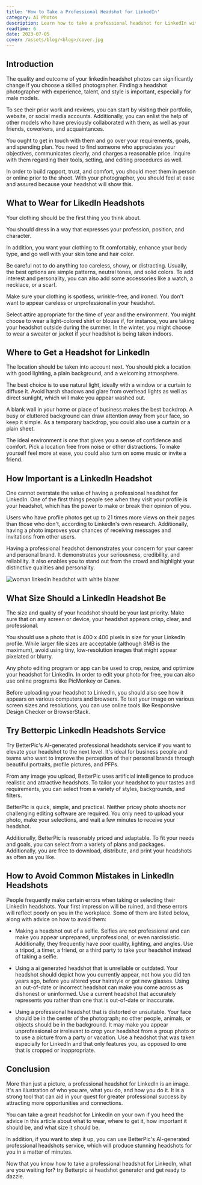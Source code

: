 ```yaml
---
title: 'How to Take a Professional Headshot for LinkedIn'
category: AI Photos
description: Learn how to take a professional headshot for LinkedIn with tips on attire, photographer selection, size, and common mistakes to avoid. Try it today and make a lasting impression!
readtime: 6
date: 2023-07-05
cover: /assets/blog/<blog>/cover.jpg
---
```

## Introduction
The quality and outcome of your linkedin headshot photos can significantly change if you choose a skilled photographer. Finding a headshot photographer with experience, talent, and style is important, especially for male models.

To see their prior work and reviews, you can start by visiting their portfolio, website, or social media accounts. Additionally, you can enlist the help of other models who have previously collaborated with them, as well as your friends, coworkers, and acquaintances.

You ought to get in touch with them and go over your requirements, goals, and spending plan. You need to find someone who appreciates your objectives, communicates clearly, and charges a reasonable price. Inquire with them regarding their tools, setting, and editing procedures as well.

In order to build rapport, trust, and comfort, you should meet them in person or online prior to the shoot. With your photographer, you should feel at ease and assured because your headshot will show this.

## What to Wear for LikedIn Headshots
Your clothing should be the first thing you think about.

You should dress in a way that expresses your profession, position, and character.

In addition, you want your clothing to fit comfortably, enhance your body type, and go well with your skin tone and hair color.

Be careful not to do anything too careless, showy, or distracting. Usually, the best options are simple patterns, neutral tones, and solid colors. To add interest and personality, you can also add some accessories like a watch, a necklace, or a scarf.

Make sure your clothing is spotless, wrinkle-free, and ironed. You don't want to appear careless or unprofessional in your headshot.

Select attire appropriate for the time of year and the environment. You might choose to wear a light-colored shirt or blouse if, for instance, you are taking your headshot outside during the summer. In the winter, you might choose to wear a sweater or jacket if your headshot is being taken indoors.

## Where to Get a Headshot for LinkedIn
The location should be taken into account next. You should pick a location with good lighting, a plain background, and a welcoming atmosphere.

The best choice is to use natural light, ideally with a window or a curtain to diffuse it. Avoid harsh shadows and glare from overhead lights as well as direct sunlight, which will make you appear washed out.

A blank wall in your home or place of business makes the best backdrop. A busy or cluttered background can draw attention away from your face, so keep it simple. As a temporary backdrop, you could also use a curtain or a plain sheet.

The ideal environment is one that gives you a sense of confidence and comfort. Pick a location free from noise or other distractions. To make yourself feel more at ease, you could also turn on some music or invite a friend.

## How Important is a LinkedIn Headshot
One cannot overstate the value of having a professional headshot for LinkedIn. One of the first things people see when they visit your profile is your headshot, which has the power to make or break their opinion of you.

Users who have profile photos get up to 21 times more views on their pages than those who don't, according to LinkedIn's own research. Additionally, having a photo improves your chances of receiving messages and invitations from other users.

Having a professional headshot demonstrates your concern for your career and personal brand. It demonstrates your seriousness, credibility, and reliability. It also enables you to stand out from the crowd and highlight your distinctive qualities and personality.

![woman linkedin headshot with white blazer](https://www.betterpic.io/_vercel/image?url=/assets/blog/media/model-examples-1/betterpic-generated-headshot-406.jpg&w=768&q=70)

## What Size Should a LinkedIn Headshot Be
The size and quality of your headshot should be your last priority. Make sure that on any screen or device, your headshot appears crisp, clear, and professional.

You should use a photo that is 400 x 400 pixels in size for your LinkedIn profile. While larger file sizes are acceptable (although 8MB is the maximum), avoid using tiny, low-resolution images that might appear pixelated or blurry.

Any photo editing program or app can be used to crop, resize, and optimize your headshot for LinkedIn. In order to edit your photo for free, you can also use online programs like PicMonkey or Canva.

Before uploading your headshot to LinkedIn, you should also see how it appears on various computers and browsers. To test your image on various screen sizes and resolutions, you can use online tools like Responsive Design Checker or BrowserStack.

## Try Betterpic LinkedIn Headshots Service
Try BetterPic's AI-generated professional headshots service if you want to elevate your headshot to the next level. It's ideal for business people and teams who want to improve the perception of their personal brands through beautiful portraits, profile pictures, and PFPs.

From any image you upload, BetterPic uses artificial intelligence to produce realistic and attractive headshots. To tailor your headshot to your tastes and requirements, you can select from a variety of styles, backgrounds, and filters.

BetterPic is quick, simple, and practical. Neither pricey photo shoots nor challenging editing software are required. You only need to upload your photo, make your selections, and wait a few minutes to receive your headshot.

Additionally, BetterPic is reasonably priced and adaptable.
To fit your needs and goals, you can select from a variety of plans and packages. Additionally, you are free to download, distribute, and print your headshots as often as you like.

## How to Avoid Common Mistakes in LinkedIn Headshots
People frequently make certain errors when taking or selecting their LinkedIn headshots. Your first impression will be ruined, and these errors will reflect poorly on you in the workplace. Some of them are listed below, along with advice on how to avoid them:

- Making a headshot out of a selfie. Selfies are not professional and can make you appear unprepared, unprofessional, or even narcissistic. Additionally, they frequently have poor quality, lighting, and angles. Use a tripod, a timer, a friend, or a third party to take your headshot instead of taking a selfie.


- Using a ai generated headshot that is unreliable or outdated. Your headshot should depict how you currently appear, not how you did ten years ago, before you altered your hairstyle or got new glasses. Using an out-of-date or incorrect headshot can make you come across as dishonest or uninformed. Use a current headshot that accurately represents you rather than one that is out-of-date or inaccurate.


- Using a professional headshot that is distorted or unsuitable. Your face should be in the center of the photograph; no other people, animals, or objects should be in the background. It may make you appear unprofessional or irrelevant to crop your headshot from a group photo or to use a picture from a party or vacation. Use a headshot that was taken especially for LinkedIn and that only features you, as opposed to one that is cropped or inappropriate.

## Conclusion
More than just a picture, a professional headshot for LinkedIn is an image. It's an illustration of who you are, what you do, and how you do it. It is a strong tool that can aid in your quest for greater professional success by attracting more opportunities and connections.

You can take a great headshot for LinkedIn on your own if you heed the advice in this article about what to wear, where to get it, how important it should be, and what size it should be.

In addition, if you want to step it up, you can use BetterPic's AI-generated professional headshots service, which will produce stunning headshots for you in a matter of minutes.

Now that you know how to take a professional headshot for LinkedIn, what are you waiting for? try Betterpic ai headshot generator and get ready to dazzle.